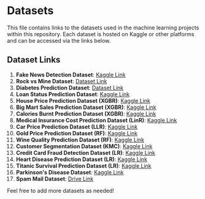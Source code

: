 # Datasets

This file contains links to the datasets used in the machine learning projects within this repository. Each dataset is hosted on Kaggle or other platforms and can be accessed via the links below.

## Dataset Links

1. **Fake News Detection Dataset**: [Kaggle Link](https://www.kaggle.com/)
2. **Rock vs Mine Dataset**: [Dataset Link](https://drive.google.com/file/d/1pQxtljlNVh0DHYg-Ye7dtpDTlFceHVfa/view)
3. **Diabetes Prediction Dataset**: [Dataset Link](https://www.dropbox.com/scl/fi/0uiujtei423te1q4kvrny/diabetes.csv?rlkey=20xvytca6xbio4vsowi2hdj8e&e=1&dl=0)
4. **Loan Status Prediction Dataset**: [Kaggle Link](https://www.kaggle.com/datasets/ninzaami/loan-predication)
5. **House Price Prediction Dataset (XGBR)**: [Kaggle Link](https://www.kaggle.com/)
6. **Big Mart Sales Prediction Dataset (XGBR)**: [Kaggle Link](https://www.kaggle.com/datasets/brijbhushannanda1979/bigmart-sales-data)
7. **Calories Burnt Prediction Dataset (XGBR)**: [Kaggle Link](https://www.kaggle.com/datasets/fmendes/fmendesdat263xdemos)
8. **Medical Insurance Cost Prediction Dataset (LinR)**: [Kaggle Link](https://www.kaggle.com/datasets/mirichoi0218/insurance)
9. **Car Price Prediction Dataset (LLR)**: [Kaggle Link](https://www.kaggle.com/datasets/nehalbirla/vehicle-dataset-from-cardekho)
10. **Gold Price Prediction Dataset (RF)**: [Kaggle Link](https://www.kaggle.com/datasets/altruistdelhite04/gold-price-data)
11. **Wine Quality Prediction Dataset (RF)**: [Kaggle Link](https://www.kaggle.com/datasets/uciml/red-wine-quality-cortez-et-al-2009)
12. **Customer Segmentation Dataset (KMC)**: [Kaggle Link](https://www.kaggle.com/datasets/vjchoudhary7/customer-segmentation-tutorial-in-python)
13. **Credit Card Fraud Detection Dataset (LR)**: [Kaggle Link](https://www.kaggle.com/datasets/mlg-ulb/creditcardfraud)
14. **Heart Disease Prediction Dataset (LR)**: [Kaggle Link](https://drive.google.com/file/d/1CEql-OEexf9p02M5vCC1RDLXibHYE9Xz/view)
15. **Titanic Survival Prediction Dataset (LR)**: [Kaggle Link](https://www.kaggle.com/c/titanic)
16. **Parkinson's Disease Dataset**: [Kaggle Link](https://www.kaggle.com/nidaguler/parkinsons-data-set)
17. **Spam Mail Dataset**: [Drive Link](https://drive.google.com/file/d/1uzbhec5TW_OjFr4UUZkoMm0rpyvYdhZw/view)

Feel free to add more datasets as needed!


